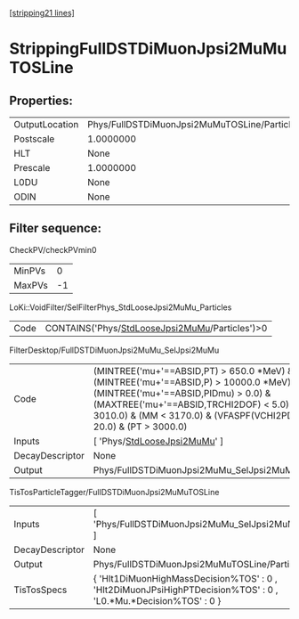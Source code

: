 [[stripping21 lines]](./stripping21-index)

# StrippingFullDSTDiMuonJpsi2MuMuTOSLine

## Properties:

|                |                                              |
|----------------|----------------------------------------------|
| OutputLocation | Phys/FullDSTDiMuonJpsi2MuMuTOSLine/Particles |
| Postscale      | 1.0000000                                    |
| HLT            | None                                         |
| Prescale       | 1.0000000                                    |
| L0DU           | None                                         |
| ODIN           | None                                         |

## Filter sequence:

CheckPV/checkPVmin0

|        |     |
|--------|-----|
| MinPVs | 0   |
| MaxPVs | -1  |

LoKi::VoidFilter/SelFilterPhys_StdLooseJpsi2MuMu_Particles

|      |                                                                                                    |
|------|----------------------------------------------------------------------------------------------------|
| Code | CONTAINS('Phys/[StdLooseJpsi2MuMu](./stripping21-commonparticles-stdloosejpsi2mumu)/Particles')\>0 |

FilterDesktop/FullDSTDiMuonJpsi2MuMu_SelJpsi2MuMu

|                 |                                                                                                                                                                                                                                                          |
|-----------------|----------------------------------------------------------------------------------------------------------------------------------------------------------------------------------------------------------------------------------------------------------|
| Code            | (MINTREE('mu+'==ABSID,PT) \> 650.0 \*MeV) & (MINTREE('mu+'==ABSID,P) \> 10000.0 \*MeV) & (MINTREE('mu+'==ABSID,PIDmu) \> 0.0) & (MAXTREE('mu+'==ABSID,TRCHI2DOF) \< 5.0) & (MM \> 3010.0) & (MM \< 3170.0) & (VFASPF(VCHI2PDOF)\< 20.0) & (PT \> 3000.0) |
| Inputs          | [ 'Phys/[StdLooseJpsi2MuMu](./stripping21-commonparticles-stdloosejpsi2mumu)' ]                                                                                                                                                                        |
| DecayDescriptor | None                                                                                                                                                                                                                                                     |
| Output          | Phys/FullDSTDiMuonJpsi2MuMu_SelJpsi2MuMu/Particles                                                                                                                                                                                                       |

TisTosParticleTagger/FullDSTDiMuonJpsi2MuMuTOSLine

|                 |                                                                                                                  |
|-----------------|------------------------------------------------------------------------------------------------------------------|
| Inputs          | [ 'Phys/FullDSTDiMuonJpsi2MuMu_SelJpsi2MuMu' ]                                                                 |
| DecayDescriptor | None                                                                                                             |
| Output          | Phys/FullDSTDiMuonJpsi2MuMuTOSLine/Particles                                                                     |
| TisTosSpecs     | { 'Hlt1DiMuonHighMassDecision%TOS' : 0 , 'Hlt2DiMuonJPsiHighPTDecision%TOS' : 0 , 'L0.\*Mu.\*Decision%TOS' : 0 } |
